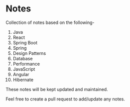 # Notes
Collection of notes based on the following-
1. Java
2. React
3. Spring Boot
4. Spring
5. Design Patterns
6. Database
7. Performance
8. JavaScript
9. Angular
10. Hibernate

These notes will be kept updated and maintained.

Feel free to create a pull request to add/update any notes.
